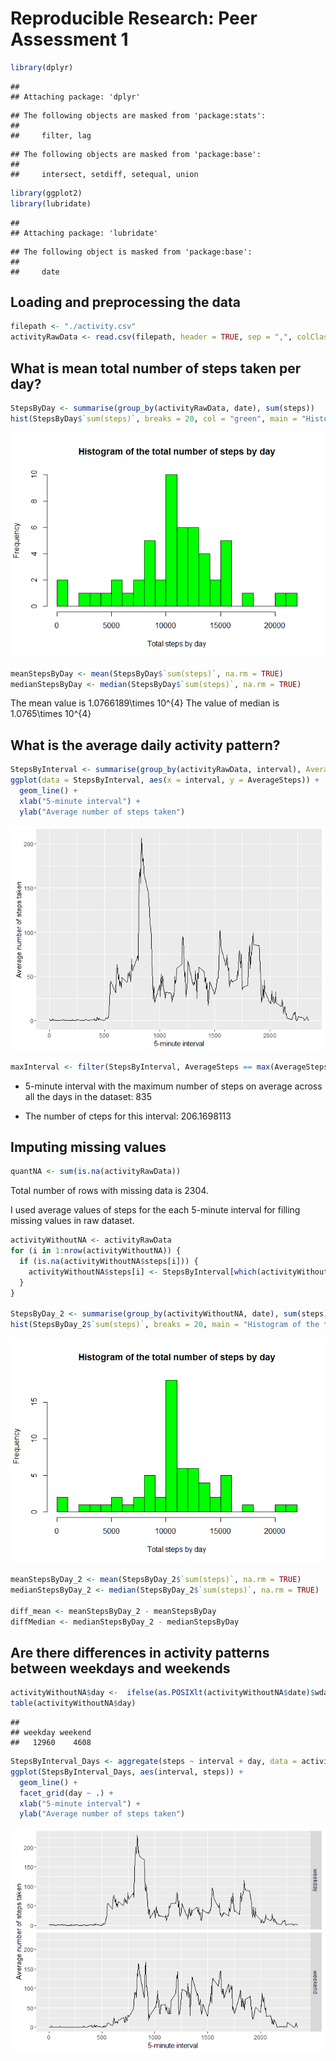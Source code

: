 # Reproducible Research: Peer Assessment 1

```r
library(dplyr)
```

```
## 
## Attaching package: 'dplyr'
```

```
## The following objects are masked from 'package:stats':
## 
##     filter, lag
```

```
## The following objects are masked from 'package:base':
## 
##     intersect, setdiff, setequal, union
```

```r
library(ggplot2)
library(lubridate)
```

```
## 
## Attaching package: 'lubridate'
```

```
## The following object is masked from 'package:base':
## 
##     date
```


## Loading and preprocessing the data


```r
filepath <- "./activity.csv"
activityRawData <- read.csv(filepath, header = TRUE, sep = ",", colClasses = c("numeric","POSIXct","numeric"))
```

## What is mean total number of steps taken per day?


```r
StepsByDay <- summarise(group_by(activityRawData, date), sum(steps))
hist(StepsByDay$`sum(steps)`, breaks = 20, col = "green", main = "Histogram of the total number of steps by day", xlab ="Total steps by day")
```

![](PA1_template_files/figure-html/unnamed-chunk-3-1.png)<!-- -->

```r
meanStepsByDay <- mean(StepsByDay$`sum(steps)`, na.rm = TRUE)
medianStepsByDay <- median(StepsByDay$`sum(steps)`, na.rm = TRUE)
```
The mean value is 1.0766189\times 10^{4}
The value of median is 1.0765\times 10^{4}

## What is the average daily activity pattern?

```r
StepsByInterval <- summarise(group_by(activityRawData, interval), AverageSteps=mean(steps, na.rm = TRUE))
ggplot(data = StepsByInterval, aes(x = interval, y = AverageSteps)) +
  geom_line() +
  xlab("5-minute interval") +
  ylab("Average number of steps taken")
```

![](PA1_template_files/figure-html/unnamed-chunk-5-1.png)<!-- -->

```r
maxInterval <- filter(StepsByInterval, AverageSteps == max(AverageSteps))
```
* 5-minute interval with the maximum number of steps on average across all the days in the dataset: 835

* The number of cteps for this interval: 206.1698113

## Imputing missing values


```r
quantNA <- sum(is.na(activityRawData))
```

Total number of rows with missing data is 2304.

I used average values of steps for the each 5-minute interval for filling missing values in raw dataset.




```r
activityWithoutNA <- activityRawData 
for (i in 1:nrow(activityWithoutNA)) {
  if (is.na(activityWithoutNA$steps[i])) {
    activityWithoutNA$steps[i] <- StepsByInterval[which(activityWithoutNA$interval[i] == StepsByInterval$interval), ]$AverageSteps
  }
}

StepsByDay_2 <- summarise(group_by(activityWithoutNA, date), sum(steps))
hist(StepsByDay_2$`sum(steps)`, breaks = 20, main = "Histogram of the total number of steps by day", xlab ="Total steps by day", col = "green")
```

![](PA1_template_files/figure-html/unnamed-chunk-8-1.png)<!-- -->

```r
meanStepsByDay_2 <- mean(StepsByDay_2$`sum(steps)`, na.rm = TRUE)
medianStepsByDay_2 <- median(StepsByDay_2$`sum(steps)`, na.rm = TRUE)

diff_mean <- meanStepsByDay_2 - meanStepsByDay
diffMedian <- medianStepsByDay_2 - medianStepsByDay
```



## Are there differences in activity patterns between weekdays and weekends


```r
activityWithoutNA$day <-  ifelse(as.POSIXlt(activityWithoutNA$date)$wday %in% c(0,6), 'weekend', 'weekday')
table(activityWithoutNA$day)
```

```
## 
## weekday weekend 
##   12960    4608
```

```r
StepsByInterval_Days <- aggregate(steps ~ interval + day, data = activityWithoutNA, mean)
ggplot(StepsByInterval_Days, aes(interval, steps)) + 
  geom_line() + 
  facet_grid(day ~ .) +
  xlab("5-minute interval") + 
  ylab("Average number of steps taken")
```

![](PA1_template_files/figure-html/unnamed-chunk-9-1.png)<!-- -->

